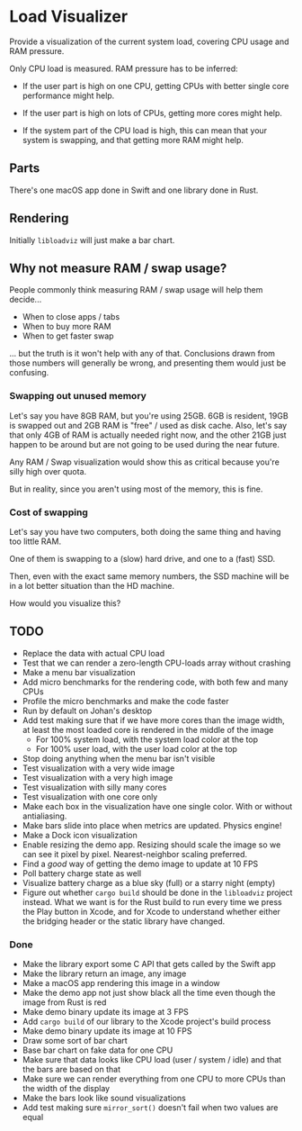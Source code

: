 # Load Visualizer

Provide a visualization of the current system load, covering CPU usage and RAM
pressure.

Only CPU load is measured. RAM pressure has to be inferred:

* If the user part is high on one CPU, getting CPUs with better single core
performance might help.

* If the user part is high on lots of CPUs, getting more cores might help.

* If the system part of the CPU load is high, this can mean that your system is
  swapping, and that getting more RAM might help.

## Parts

There's one macOS app done in Swift and one library done in Rust.

## Rendering

Initially `libloadviz` will just make a bar chart.

## Why not measure RAM / swap usage?

People commonly think measuring RAM / swap usage will help them decide...
* When to close apps / tabs
* When to buy more RAM
* When to get faster swap

... but the truth is it won't help with any of that. Conclusions drawn from
those numbers will generally be wrong, and presenting them would just be
confusing.

### Swapping out unused memory

Let's say you have 8GB RAM, but you're using 25GB. 6GB is resident, 19GB is
swapped out and 2GB RAM is "free" / used as disk cache. Also, let's say that
only 4GB of RAM is actually needed right now, and the other 21GB just happen to
be around but are not going to be used during the near future.

Any RAM / Swap visualization would show this as critical because you're silly
high over quota.

But in reality, since you aren't using most of the memory, this is fine.

### Cost of swapping

Let's say you have two computers, both doing the same thing and having too little RAM.

One of them is swapping to a (slow) hard drive, and one to a (fast) SSD.

Then, even with the exact same memory numbers, the SSD machine will be in a lot
better situation than the HD machine.

How would you visualize this?

## TODO

* Replace the data with actual CPU load
* Test that we can render a zero-length CPU-loads array without crashing
* Make a menu bar visualization
* Add micro benchmarks for the rendering code, with both few and many CPUs
* Profile the micro benchmarks and make the code faster
* Run by default on Johan's desktop
* Add test making sure that if we have more cores than the image width, at least
  the most loaded core is rendered in the middle of the image
  * For 100% system load, with the system load color at the top
  * For 100% user load, with the user load color at the top
* Stop doing anything when the menu bar isn't visible
* Test visualization with a very wide image
* Test visualization with a very high image
* Test visualization with silly many cores
* Test visualization with one core only
* Make each box in the visualization have one single color. With or without
  antialiasing.
* Make bars slide into place when metrics are updated. Physics engine!
* Make a Dock icon visualization
* Enable resizing the demo app. Resizing should scale the image so we can see it
  pixel by pixel. Nearest-neighbor scaling preferred.
* Find a *good* way of getting the demo image to update at 10 FPS
* Poll battery charge state as well
* Visualize battery charge as a blue sky (full) or a starry night (empty)
* Figure out whether `cargo build` should be done in the `libloadviz` project
  instead. What we want is for the Rust build to run every time we press the
  Play button in Xcode, and for Xcode to understand whether either the bridging
  header or the static library have changed.

### Done

* Make the library export some C API that gets called by the Swift app
* Make the library return an image, any image
* Make a macOS app rendering this image in a window
* Make the demo app not just show black all the time even though the image from
  Rust is red
* Make demo binary update its image at 3 FPS
* Add `cargo build` of our library to the Xcode project's build process
* Make demo binary update its image at 10 FPS
* Draw some sort of bar chart
* Base bar chart on fake data for one CPU
* Make sure that data looks like CPU load (user / system / idle) and that the
  bars are based on that
* Make sure we can render everything from one CPU to more CPUs than the width of
  the display
* Make the bars look like sound visualizations
* Add test making sure `mirror_sort()` doesn't fail when two values are equal

